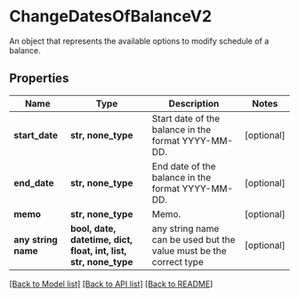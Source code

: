 # ChangeDatesOfBalanceV2

An object that represents the available options to modify schedule of a balance.

## Properties
Name | Type | Description | Notes
------------ | ------------- | ------------- | -------------
**start_date** | **str, none_type** | Start date of the balance in the format YYYY-MM-DD. | [optional] 
**end_date** | **str, none_type** | End date of the balance in the format YYYY-MM-DD. | [optional] 
**memo** | **str, none_type** | Memo. | [optional] 
**any string name** | **bool, date, datetime, dict, float, int, list, str, none_type** | any string name can be used but the value must be the correct type | [optional]

[[Back to Model list]](../README.md#documentation-for-models) [[Back to API list]](../README.md#documentation-for-api-endpoints) [[Back to README]](../README.md)


